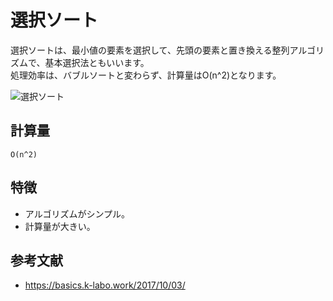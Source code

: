 # 選択ソート

選択ソートは、最小値の要素を選択して、先頭の要素と置き換える整列アルゴリズムで、基本選択法ともいいます。  
処理効率は、バブルソートと変わらず、計算量はO(n^2)となります。  

![選択ソート](./img/SelectionSort.png)  

## 計算量

```text
O(n^2)
```

## 特徴

- アルゴリズムがシンプル。
- 計算量が大きい。

## 参考文献

- <https://basics.k-labo.work/2017/10/03/>
